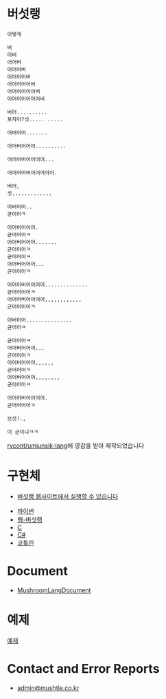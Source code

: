 # 버섯랭

```
어떻게

버
어버
어어버
어어어버
어어어어버
어어어어어버
어어어어어어버
어어어어어어어버

버어..........
포자어?섯..... .....

어버어어.......

어어버어어어..........

어어어버어어어어...

어어어어버어어어어어.

버어,
섯.............

어버어어..
균어어ㅋ

어어버어어어.
균어어어ㅋ
어어버어어어.......
균어어어ㅋ
균어어어ㅋ
어어버어어어...
균어어어ㅋ

어어어버어어어어..............
균어어어어ㅋ
어어어버어어어어,,,,,,,,,,,,
균어어어어ㅋ

어버어어...............
균어어ㅋ

균어어어ㅋ
어어버어어어...
균어어어ㅋ
어어버어어어,,,,,,
균어어어ㅋ
어어버어어어,,,,,,,,
균어어어ㅋ

어어어버어어어어.
균어어어어ㅋ

브섯!.,

이 균이냐ㅋㅋ
```

[rycont/umjunsik-lang](https://github.com/rycont/umjunsik-lang)에 영감을 받아 제작되었습니다

# 구현체
+ [버섯랭 웹사이트에서 실행할 수 있습니다](https://lang.mushtle.co.kr/)

- [파이썬](https://github.com/yj0524/MushroomLang/tree/master/MushroomLang-python)
- [웹-버섯랭](https://github.com/yj0524/MushroomLang/tree/master/MushroomLang-web)
- [C](https://github.com/yj0524/MushroomLang/tree/master/MushroomLang-cc)
- [C#](https://github.com/yj0524/MushroomLang/tree/master/MushroomLang-csharp)
- [코틀린](https://github.com/yj0524/MushroomLang/tree/master/MushroomLang-kotlin)

# Document
- [MushroomLangDocument](https://langdocument.mushtle.co.kr)

# 예제

[예제](https://github.com/yj0524/MushroomLang/tree/master/examples)

# Contact and Error Reports
- admin@mushtle.co.kr
